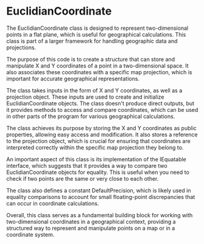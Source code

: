 # EuclidianCoordinate

The EuclidianCoordinate class is designed to represent two-dimensional points in a flat plane, which is useful for geographical calculations. This class is part of a larger framework for handling geographic data and projections.

The purpose of this code is to create a structure that can store and manipulate X and Y coordinates of a point in a two-dimensional space. It also associates these coordinates with a specific map projection, which is important for accurate geographical representations.

The class takes inputs in the form of X and Y coordinates, as well as a projection object. These inputs are used to create and initialize EuclidianCoordinate objects. The class doesn't produce direct outputs, but it provides methods to access and compare coordinates, which can be used in other parts of the program for various geographical calculations.

The class achieves its purpose by storing the X and Y coordinates as public properties, allowing easy access and modification. It also stores a reference to the projection object, which is crucial for ensuring that coordinates are interpreted correctly within the specific map projection they belong to.

An important aspect of this class is its implementation of the IEquatable interface, which suggests that it provides a way to compare two EuclidianCoordinate objects for equality. This is useful when you need to check if two points are the same or very close to each other.

The class also defines a constant DefaultPrecision, which is likely used in equality comparisons to account for small floating-point discrepancies that can occur in coordinate calculations.

Overall, this class serves as a fundamental building block for working with two-dimensional coordinates in a geographical context, providing a structured way to represent and manipulate points on a map or in a coordinate system.